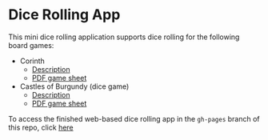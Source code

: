 # Dice Rolling App

This mini dice rolling application supports dice rolling for the following board games: 

* Corinth
  * [Description](https://boardgamegeek.com/boardgame/269725/corinth)
  * [PDF game sheet](https://print-and-play.asmodee.fun/corinth/)
* Castles of Burgundy (dice game)
  * [Description](https://boardgamegeek.com/boardgame/232988/castles-burgundy-dice-game)
  * [PDF game sheet](https://boardgamegeek.com/image/4166055/castles-burgundy-dice-game)

To access the finished web-based dice rolling app in the `gh-pages` branch of this repo, click [here](https://philknight93.github.io/Dice-Rolling-App/)
